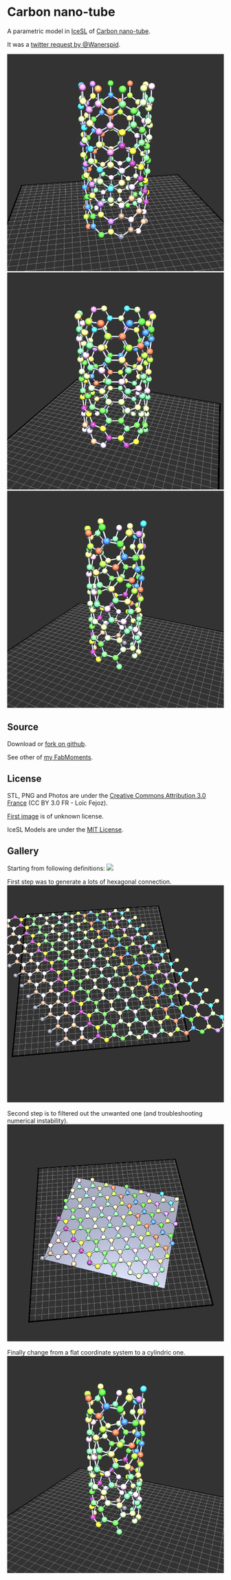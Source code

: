 Carbon nano-tube
================

A parametric model in [IceSL](http://www.loria.fr/~slefebvr/icesl/) of [Carbon nano-tube](https://en.wikipedia.org/wiki/Carbon_nanotube).

It was a [twitter request by @Wanerspid](https://twitter.com/wanerspid/status/1049389899558858752).

![config zizag (10,0)](config-10-0.png?raw=true)
![config armchair (6,6)](config-6-6.png?raw=true)
![config other (6,3)](config-6-3.png?raw=true)

Source
------

Download or [fork on github](https://github.com/loic-fejoz/loic-fejoz-fabmoments/tree/master/carbon-nanotube).

See other of [my FabMoments](https://github.com/loic-fejoz/loic-fejoz-fabmoments/tree/master/).

License
-------

STL, PNG and Photos are under the [Creative Commons Attribution 3.0 France](https://creativecommons.org/licenses/by/3.0/fr/) (CC BY 3.0 FR - Loïc Fejoz).

[First image](https://pbs.twimg.com/media/DpAuh4pW0AAwR-1.jpg:large) is of unknown license.

IceSL Models are under the [MIT License](http://opensource.org/licenses/MIT).

Gallery
-------

Starting from following definitions:
![](https://pbs.twimg.com/media/DpAuh4pW0AAwR-1.jpg:large)

First step was to generate a lots of hexagonal connection.
![step 1](step1.png?raw=true)

Second step is to filtered out the unwanted one (and troubleshooting numerical instability).
![step 2](step2.png?raw=true)

Finally change from a flat coordinate system to a cylindric one.
![config other (6,3)](config-6-3.png?raw=true)
